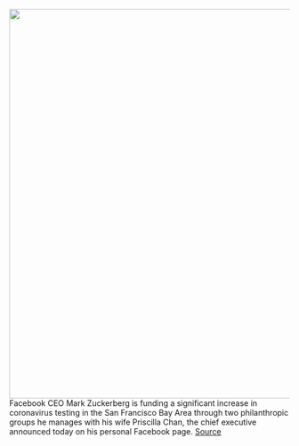 <img src='https://cdn.vox-cdn.com/thumbor/WF05lViTwy6xa97g69Rshi4cQz0=/0x0:4168x2595/1200x800/filters:focal(1709x431:2375x1097)/cdn.vox-cdn.com/uploads/chorus_image/image/66478181/1206462945.jpg.0.jpg' width='700px' /><br/>
Facebook CEO Mark Zuckerberg is funding a significant increase in coronavirus testing in the San Francisco Bay Area through two philanthropic groups he manages with his wife Priscilla Chan, the chief executive announced today on his personal Facebook page.
<a href='https://www.theverge.com/2020/3/10/21173742/mark-zuckerberg-chan-initiative-coronavirus-san-francisco-testing-increase-facebook'> Source <a/>